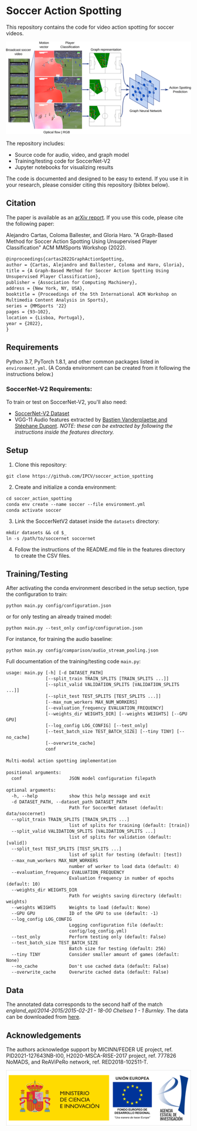 # Soccer Action Spotting

This repository contains the code for video action spotting for soccer videos.

![Multimodal model](assets/pipeline.png)

The repository includes:
* Source code for audio, video, and graph model
* Training/testing code for SoccerNet-V2
* Jupyter notebooks for visualizing results

The code is documented and designed to be easy to extend. If you use it in your research, please consider citing this repository (bibtex below).

## Citation

The paper is available as an [arXiv report](https://arxiv.org/abs/2211.12334). If you use this code, please cite the following paper:

Alejandro Cartas, Coloma Ballester, and Gloria Haro. "A Graph-Based Method for Soccer Action Spotting Using Unsupervised Player Classification" ACM MMSports Workshop (2022).

```
@inproceedings{cartas2022GraphActionSpotting,
author = {Cartas, Alejandro and Ballester, Coloma and Haro, Gloria},
title = {A Graph-Based Method for Soccer Action Spotting Using Unsupervised Player Classification},
publisher = {Association for Computing Machinery},
address = {New York, NY, USA},
booktitle = {Proceedings of the 5th International ACM Workshop on Multimedia Content Analysis in Sports},
series = {MMSports '22}
pages = {93–102},
location = {Lisboa, Portugal},
year = {2022},
}
```

## Requirements
Python 3.7, PyTorch 1.8.1, and other common packages listed in `environment.yml`. (A Conda environment can be created from it following the instructions below.)

### SoccerNet-V2 Requirements:

To train or test on SoccerNet-V2, you'll also need:
* [SoccerNet-V2 Dataset](https://soccer-net.org/)
* VGG-11 Audio features extracted by [Bastien Vanderplaetse and Stéphane Dupont](https://github.com/bastienvanderplaetse/SoccerNetMultimodalActionSpotting). *NOTE: these can be extracted by following the instructions inside the features directory.* 

## Setup

1. Clone this repository:

```shell
git clone https://github.com/IPCV/soccer_action_spotting
```

2. Create and initialize a conda environment:

```shell
cd soccer_action_spotting
conda env create --name soccer --file environment.yml
conda activate soccer
```

3. Link the SoccerNetV2 dataset inside the `datasets` directory:

```shell
mkdir datasets && cd $_
ln -s /path/to/soccernet soccernet
```

4. Follow the instructions of the README.md file in the features directory to create the CSV files.

## Training/Testing

After activating the conda environment described in the setup section, type the configuration to train:

```shell
python main.py config/configuration.json
```

or for only testing an already trained model:

```shell
python main.py --test_only config/configuration.json
```

For instance, for training the audio baseline:

```shell
python main.py config/comparison/audio_stream_pooling.json
```

Full documentation of the training/testing code `main.py`:

```
usage: main.py [-h] [-d DATASET_PATH]
               [--split_train TRAIN_SPLITS [TRAIN_SPLITS ...]]
               [--split_valid VALIDATION_SPLITS [VALIDATION_SPLITS ...]]
               [--split_test TEST_SPLITS [TEST_SPLITS ...]]
               [--max_num_workers MAX_NUM_WORKERS]
               [--evaluation_frequency EVALUATION_FREQUENCY]
               [--weights_dir WEIGHTS_DIR] [--weights WEIGHTS] [--GPU GPU]
               [--log_config LOG_CONFIG] [--test_only]
               [--test_batch_size TEST_BATCH_SIZE] [--tiny TINY] [--no_cache]
               [--overwrite_cache]
               conf

Multi-modal action spotting implementation

positional arguments:
  conf                  JSON model configuration filepath

optional arguments:
  -h, --help            show this help message and exit
  -d DATASET_PATH, --dataset_path DATASET_PATH
                        Path for SoccerNet dataset (default: data/soccernet)
  --split_train TRAIN_SPLITS [TRAIN_SPLITS ...]
                        list of splits for training (default: [train])
  --split_valid VALIDATION_SPLITS [VALIDATION_SPLITS ...]
                        list of splits for validation (default: [valid])
  --split_test TEST_SPLITS [TEST_SPLITS ...]
                        list of split for testing (default: [test])
  --max_num_workers MAX_NUM_WORKERS
                        number of worker to load data (default: 4)
  --evaluation_frequency EVALUATION_FREQUENCY
                        Evaluation frequency in number of epochs (default: 10)
  --weights_dir WEIGHTS_DIR
                        Path for weights saving directory (default: weights)
  --weights WEIGHTS     Weights to load (default: None)
  --GPU GPU             ID of the GPU to use (default: -1)
  --log_config LOG_CONFIG
                        Logging configuration file (default:
                        config/log_config.yml)
  --test_only           Perform testing only (default: False)
  --test_batch_size TEST_BATCH_SIZE
                        Batch size for testing (default: 256)
  --tiny TINY           Consider smaller amount of games (default: None)
  --no_cache            Don't use cached data (default: False)
  --overwrite_cache     Overwrite cached data (default: False)
```

## Data

The annotated data corresponds to the second half of the match *england_epl/2014-2015/2015-02-21 - 18-00 Chelsea 1 - 1 Burnley*. The data can be downloaded from [here](https://drive.google.com/file/d/1D5YUORpFp_LzreEpcMU2rfcS2x7YDJIF/view?usp=sharing).

## Acknowledgements

The authors acknowledge support by MICINN/FEDER UE project, ref. PID2021-127643NB-I00, H2020-MSCA-RISE-2017 project, ref. 777826 NoMADS, and ReAViPeRo network, ref. RED2018-102511-T.

![Ministerio](assets/logo_ministerio.png)
